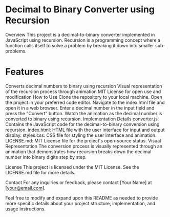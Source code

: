 # Decimal to Binary Converter using Recursion
Overview
This project is a decimal-to-binary converter implemented in JavaScript using recursion. Recursion is a programming concept where a function calls itself to solve a problem by breaking it down into smaller sub-problems.

# Features
Converts decimal numbers to binary using recursion
Visual representation of the recursion process through animation
MIT License for open use and modification
How to Use
Clone the repository to your local machine.
Open the project in your preferred code editor.
Navigate to the index.html file and open it in a web browser.
Enter a decimal number in the input field and press the "Convert" button.
Watch the animation as the decimal number is converted to binary using recursion.
Implementation Details
converter.js: Contains the JavaScript code for the decimal-to-binary conversion using recursion.
index.html: HTML file with the user interface for input and output display.
styles.css: CSS file for styling the user interface and animation.
LICENSE.md: MIT License file for the project's open-source status.
Visual Representation
The conversion process is visually represented through an animation that demonstrates how recursion breaks down the decimal number into binary digits step by step.

License
This project is licensed under the MIT License. See the LICENSE.md file for more details.

Contact
For any inquiries or feedback, please contact [Your Name] at [your@email.com].

Feel free to modify and expand upon this README as needed to provide more specific details about your project structure, implementation, and usage instructions.